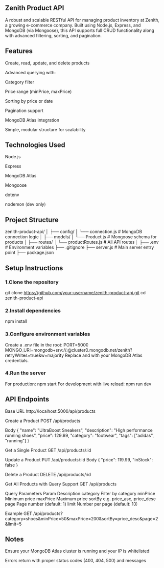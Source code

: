 ## Zenith Product API
A robust and scalable RESTful API for managing product inventory at Zenith, a growing e-commerce company. Built using Node.js, Express, and MongoDB (via Mongoose), this API supports full CRUD functionality along with advanced filtering, sorting, and pagination.

## Features
Create, read, update, and delete products

Advanced querying with:

Category filter

Price range (minPrice, maxPrice)

Sorting by price or date

Pagination support

MongoDB Atlas integration

Simple, modular structure for scalability

## Technologies Used
Node.js

Express

MongoDB Atlas

Mongoose

dotenv

nodemon (dev only)

## Project Structure
zenith-product-api/
│
├── config/
│   └── connection.js       # MongoDB connection logic
│
├── models/
│   └── Product.js          # Mongoose schema for products
│
├── routes/
│   └── productRoutes.js    # All API routes
│
├── .env                    # Environment variables
├── .gitignore
├── server.js               # Main server entry point
├── package.json

## Setup Instructions

### 1.Clone the repository

git clone https://github.com/your-username/zenith-product-api.git
cd zenith-product-api

### 2.Install dependencies

npm install

### 3.Configure environment variables

Create a .env file in the root:
PORT=5000
MONGO_URI=mongodb+srv://<username>:<password>@cluster0.mongodb.net/zenith?retryWrites=true&w=majority
Replace <username> and <password> with your MongoDB Atlas credentials.

### 4.Run the server

For production:
npm start
For development with live reload:
npm run dev

## API Endpoints
Base URL
http://localhost:5000/api/products

Create a Product
POST /api/products

Body
{
  "name": "UltraBoost Sneakers",
  "description": "High performance running shoes",
  "price": 129.99,
  "category": "footwear",
  "tags": ["adidas", "running"]
}

Get a Single Product
GET /api/products/:id

Update a Product
PUT /api/products/:id
Body
{
  "price": 119.99,
  "inStock": false
}

Delete a Product
DELETE /api/products/:id

Get All Products with Query Support
GET /api/products

Query Parameters
Param	Description
category	Filter by category
minPrice	Minimum price
maxPrice	Maximum price
sortBy	e.g. price_asc, price_desc
page	Page number (default: 1)
limit	Number per page (default: 10)

Example
GET /api/products?category=shoes&minPrice=50&maxPrice=200&sortBy=price_desc&page=2&limit=5

## Notes
Ensure your MongoDB Atlas cluster is running and your IP is whitelisted

Errors return with proper status codes (400, 404, 500) and messages
